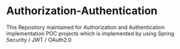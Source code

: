 # Authorization-Authentication
This Repository maintained for Authorization and Authentication implementation POC projects  which is implemented by using Spring Security / JWT / OAuth2.0
